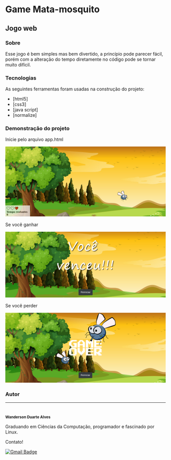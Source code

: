 # Game Mata-mosquito

## Jogo web

### Sobre

Esse jogo é bem simples mas bem divertido, a princípio pode parecer fácil, porém com a alteração do tempo diretamente no código pode se tornar muito difícil.


### Tecnologias

As seguintes ferramentas foram usadas na construção do projeto:

- [html5]
- [css3]
- [java script]
- [normalize]

### Demonstração do projeto

Inicie pelo arquivo app.html

![Início](/assets/home.png)

Se você ganhar

![Você venceu!](/assets/winner.png)

Se você perder

![Você perdeu!](/assets/gameover.png)


### Autor
---

<img style="border-radius: 50%;" src="https://avatars.githubusercontent.com/u/40368246?s=400&u=a7402c2d5af1e41852d39eaf80cb2154223f80db&v=4" width="100px;" alt=""/>
 <br />
 <sub><b>Wanderson Duarte Alves</b></sub>

Graduando em Ciências da Computação, programador e fascinado por Linux.

Contato!

[![Gmail Badge](https://img.shields.io/badge/-wandersondrtlvs.new@gmail.com-c14438?style=flat-square&logo=Gmail&logoColor=white&link=mailto:wandersondrtlvs.new@gmail.com)](mailto:wandersondrtlvs.new@gmail.com)
